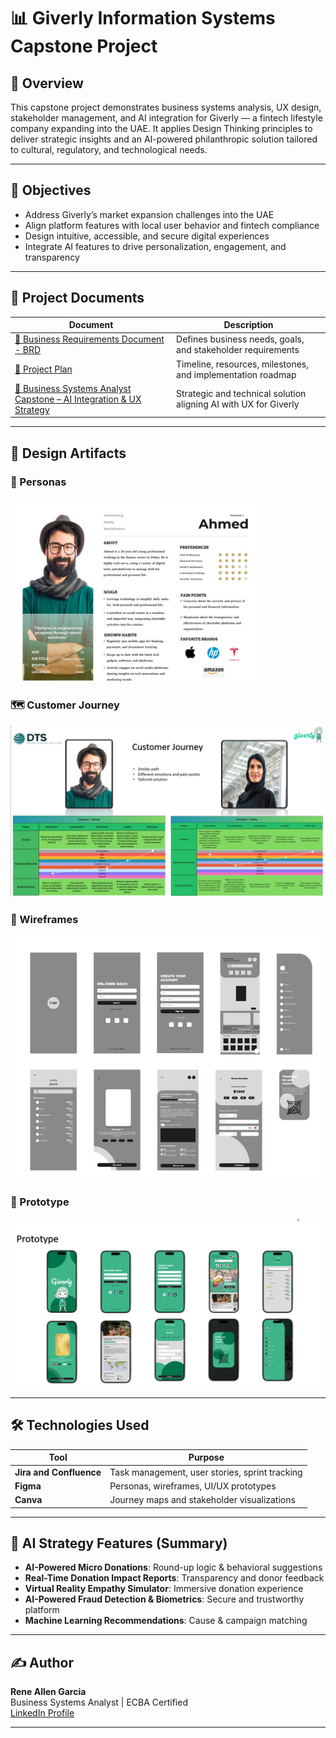 # 📊 Giverly Information Systems Capstone Project

## 📌 Overview

This capstone project demonstrates business systems analysis, UX design, stakeholder management, and AI integration for Giverly — a fintech lifestyle company expanding into the UAE. It applies Design Thinking principles to deliver strategic insights and an AI-powered philanthropic solution tailored to cultural, regulatory, and technological needs.

---

## 🎯 Objectives

- Address Giverly’s market expansion challenges into the UAE
- Align platform features with local user behavior and fintech compliance
- Design intuitive, accessible, and secure digital experiences
- Integrate AI features to drive personalization, engagement, and transparency

---

## 📂 Project Documents

| Document                                                                                                                                                                       | Description                                                      |
| ------------------------------------------------------------------------------------------------------------------------------------------------------------------------------ | ---------------------------------------------------------------- |
| [📄 Business Requirements Document - BRD](./docs/Business%20Requirements%20Document%20-%20BRD.pdf)                                                                             | Defines business needs, goals, and stakeholder requirements      |
| [📄 Project Plan](./docs/Project%20Plan.pdf)                                                                                                                                   | Timeline, resources, milestones, and implementation roadmap      |
| [📄 Business Systems Analyst Capstone – AI Integration & UX Strategy](./docs/Business%20Systems%20Analyst%20Capstone%20%E2%80%93%20AI%20Integration%20%26%20UX%20Strategy.pdf) | Strategic and technical solution aligning AI with UX for Giverly |

---

## 🎨 Design Artifacts

### 🧍 Personas

<img src="./design/Persona 1.jpg" alt="Persona 1" width="400"/>

### 🗺️ Customer Journey

<img src="./design/Customer Journey.jpg" alt="Customer Journey" width="500"/>

### 🧩 Wireframes

<img src="./design/Wireframes.jpg" alt="Wireframes" width="500"/>

### 🚀 Prototype

<img src="./design/Prototype.jpg" alt="Prototype" width="500"/>

---

## 🛠️ Technologies Used

| Tool                    | Purpose                                        |
| ----------------------- | ---------------------------------------------- |
| **Jira and Confluence** | Task management, user stories, sprint tracking |
| **Figma**               | Personas, wireframes, UI/UX prototypes         |
| **Canva**               | Journey maps and stakeholder visualizations    |

---

## 🧠 AI Strategy Features (Summary)

- **AI-Powered Micro Donations**: Round-up logic & behavioral suggestions
- **Real-Time Donation Impact Reports**: Transparency and donor feedback
- **Virtual Reality Empathy Simulator**: Immersive donation experience
- **AI-Powered Fraud Detection & Biometrics**: Secure and trustworthy platform
- **Machine Learning Recommendations**: Cause & campaign matching

---

## ✍️ Author

**Rene Allen Garcia**  
Business Systems Analyst | ECBA Certified  
[LinkedIn Profile](https://linkedin.com/in/reneallengarcia)

---
